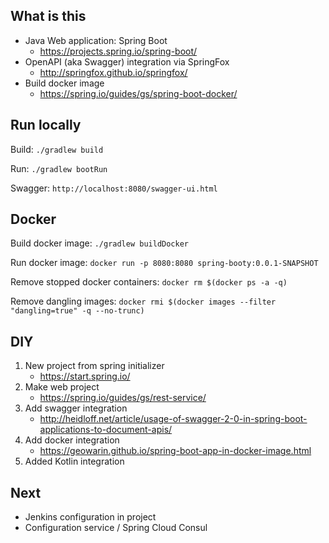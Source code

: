 ## What is this

* Java Web application: Spring Boot
  * https://projects.spring.io/spring-boot/
* OpenAPI (aka Swagger) integration via SpringFox
  * http://springfox.github.io/springfox/
* Build docker image
  * https://spring.io/guides/gs/spring-boot-docker/

## Run locally

Build: `./gradlew build`

Run: `./gradlew bootRun`

Swagger: `http://localhost:8080/swagger-ui.html`

## Docker

Build docker image: `./gradlew buildDocker`

Run docker image: `docker run -p 8080:8080 spring-booty:0.0.1-SNAPSHOT`

Remove stopped docker containers: `docker rm $(docker ps -a -q)`

Remove dangling images: `docker rmi $(docker images --filter "dangling=true" -q --no-trunc)`

## DIY

1. New project from spring initializer 
    * https://start.spring.io/
2. Make web project 
    * https://spring.io/guides/gs/rest-service/
3. Add swagger integration
    * http://heidloff.net/article/usage-of-swagger-2-0-in-spring-boot-applications-to-document-apis/
4. Add docker integration
    * https://geowarin.github.io/spring-boot-app-in-docker-image.html
5. Added Kotlin integration

## Next

* Jenkins configuration in project
* Configuration service / Spring Cloud Consul
